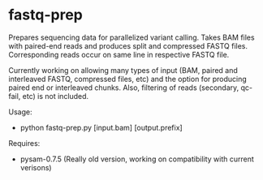 # fastq-prep

Prepares sequencing data for parallelized variant calling. Takes BAM files with paired-end reads and produces split and compressed FASTQ files. Corresponding reads occur on same line in respective FASTQ file. 


Currently working on allowing many types of input (BAM, paired and interleaved FASTQ, compressed files, etc) and the option for producing paired end or interleaved chunks. Also, filtering of reads (secondary, qc-fail, etc) is not included. 

Usage:
  * python fastq-prep.py [input.bam] [output.prefix]

Requires:
  * pysam-0.7.5 (Really old version, working on compatibility with current verisons)


